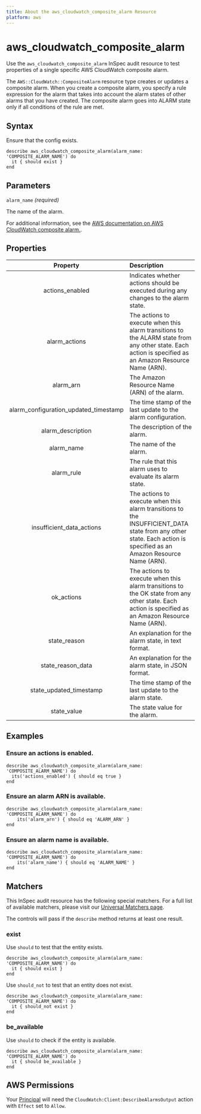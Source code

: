 ```yaml
---
title: About the aws_cloudwatch_composite_alarm Resource
platform: aws
---
```


# aws_cloudwatch_composite_alarm

Use the `aws_cloudwatch_composite_alarm` InSpec audit resource to test properties of a single specific AWS CloudWatch composite alarm.

The `AWS::CloudWatch::CompositeAlarm` resource type creates or updates a composite alarm. When you create a composite alarm, you specify a rule expression for the alarm that takes into account the alarm states of other alarms that you have created. The composite alarm goes into ALARM state only if all conditions of the rule are met.

## Syntax

Ensure that the config exists.

    describe aws_cloudwatch_composite_alarm(alarm_name: 'COMPOSITE_ALARM_NAME') do
      it { should exist }
    end

## Parameters

`alarm_name` _(required)_

The name of the alarm.

For additional information, see the [AWS documentation on AWS CloudWatch composite alarm.](https://docs.aws.amazon.com/AWSCloudFormation/latest/UserGuide/aws-resource-cloudwatch-compositealarm.html).

## Properties

| Property | Description |
| :---: | :--- |
| actions_enabled | Indicates whether actions should be executed during any changes to the alarm state. |
| alarm_actions | The actions to execute when this alarm transitions to the ALARM state from any other state. Each action is specified as an Amazon Resource Name (ARN). |
| alarm_arn | The Amazon Resource Name (ARN) of the alarm. |
| alarm_configuration_updated_timestamp | The time stamp of the last update to the alarm configuration. |
| alarm_description | The description of the alarm. |
| alarm_name | The name of the alarm. |
| alarm_rule | The rule that this alarm uses to evaluate its alarm state. |
| insufficient_data_actions | The actions to execute when this alarm transitions to the INSUFFICIENT_DATA state from any other state. Each action is specified as an Amazon Resource Name (ARN). |
| ok_actions | The actions to execute when this alarm transitions to the OK state from any other state. Each action is specified as an Amazon Resource Name (ARN). |
| state_reason | An explanation for the alarm state, in text format. |
| state_reason_data | An explanation for the alarm state, in JSON format. |
| state_updated_timestamp | The time stamp of the last update to the alarm state. |
| state_value | The state value for the alarm. |

## Examples

### Ensure an actions is enabled.

    describe aws_cloudwatch_composite_alarm(alarm_name: 'COMPOSITE_ALARM_NAME') do
      its('actions_enabled') { should eq true }
    end

### Ensure an alarm ARN is available.

    describe aws_cloudwatch_composite_alarm(alarm_name: 'COMPOSITE_ALARM_NAME') do
        its('alarm_arn') { should eq 'ALARM_ARN' }
    end

### Ensure an alarm name is available.

    describe aws_cloudwatch_composite_alarm(alarm_name: 'COMPOSITE_ALARM_NAME') do
        its('alarm_name') { should eq 'ALARM_NAME' }
    end

## Matchers

This InSpec audit resource has the following special matchers. For a full list of available matchers, please visit our [Universal Matchers page](https://www.inspec.io/docs/reference/matchers/).

The controls will pass if the `describe` method returns at least one result.

### exist

Use `should` to test that the entity exists.

    describe aws_cloudwatch_composite_alarm(alarm_name: 'COMPOSITE_ALARM_NAME') do
      it { should exist }
    end

Use `should_not` to test that an entity does not exist.

    describe aws_cloudwatch_composite_alarm(alarm_name: 'COMPOSITE_ALARM_NAME') do
      it { should_not exist }
    end

### be_available

Use `should` to check if the entity is available.

    describe aws_cloudwatch_composite_alarm(alarm_name: 'COMPOSITE_ALARM_NAME') do
      it { should be_available }
    end

## AWS Permissions

Your [Principal](https://docs.aws.amazon.com/IAM/latest/UserGuide/intro-structure.html#intro-structure-principal) will need the `CloudWatch:Client:DescribeAlarmsOutput` action with `Effect` set to `Allow`.
